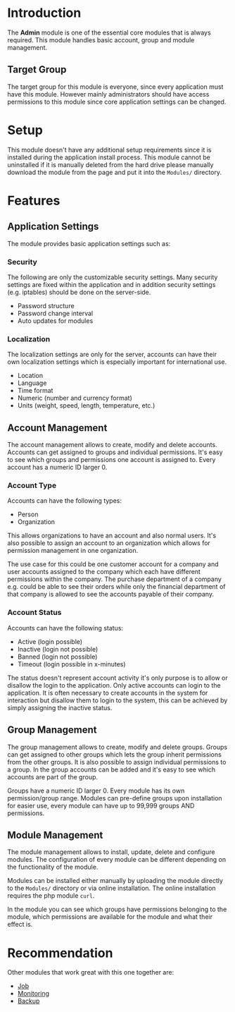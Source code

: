 # Introduction

The **Admin** module is one of the essential core modules that is always required. This module handles basic account, group and module management.

## Target Group

The target group for this module is everyone, since every application must have this module. However mainly administrators should have access permissions to this module since core application settings can be changed.

# Setup

This module doesn't have any additional setup requirements since it is installed during the application install process. This module cannot be uninstalled if it is manually deleted from the hard drive please manually download the module from the page and put it into the `Modules/` directory.

# Features

## Application Settings

The module provides basic application settings such as:

### Security

The following are only the customizable security settings. Many security settings are fixed within the application and in addition security settings (e.g. iptables) should be done on the server-side.

* Password structure
* Password change interval
* Auto updates for modules

### Localization

The localization settings are only for the server, accounts can have their own localization settings which is especially important for international use.

* Location
* Language
* Time format
* Numeric (number and currency format)
* Units (weight, speed, length, temperature, etc.)

## Account Management

The account management allows to create, modify and delete accounts. Accounts can get assigned to groups and individual permissions. It's easy to see which groups and permissions one account is assigned to. Every account has a numeric ID larger 0.

### Account Type

Accounts can have the following types:

* Person
* Organization

This allows organizations to have an account and also normal users. It's also possible to assign an account to an organization which allows for permission management in one organization.

The use case for this could be one customer account for a company and user accounts assigned to the company which each have different permissions within the company. The purchase department of a company e.g. could be able to see their orders while only the financial department of that company is allowed to see the accounts payable of their company.

### Account Status

Accounts can have the following status:

* Active (login possible)
* Inactive (login not possible)
* Banned (login not possible)
* Timeout (login possible in x-minutes)

The status doesn't represent account activity it's only purpose is to allow or disallow the login to the application. Only active accounts can login to the application. It is often necessary to create accounts in the system for interaction but disallow them to login to the system, this can be achieved by simply assigning the inactive status.

## Group Management

The group management allows to create, modify and delete groups. Groups can get assigned to other groups which lets the group inherit permissions from the other groups. It is also possible to assign individual permissions to a group. In the group accounts can be added and it's easy to see which accounts are part of the group.

Groups have a numeric ID larger 0. Every module has its own permission/group range. Modules can pre-define groups upon installation for easier use, every module can have up to 99,999 groups AND permissions.

## Module Management

The module management allows to install, update, delete and configure modules. The configuration of every module can be different depending on the functionality of the module.

Modules can be installed either manually by uploading the module directly to the `Modules/` directory or via online installation. The online installation requires the php module `curl`.

In the module you can see which groups have permissions belonging to the module, which permissions are available for the module and what their effect is.

# Recommendation

Other modules that work great with this one together are:

* [Job](Job)
* [Monitoring](Monitoring)
* [Backup](Backup)